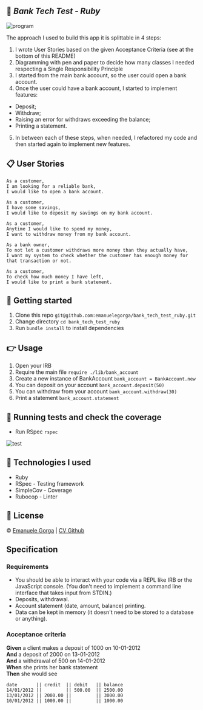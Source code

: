 :bank: *Bank Tech Test - Ruby*
------

![program](https://user-images.githubusercontent.com/40179292/54224923-72c81380-44f2-11e9-9016-5659f7c359ee.png)

The approach I used to build this app it is splittable in 4 steps:
1. I wrote User Stories based on the given Acceptance Criteria (see at the bottom of this README)
2. Diagramming with pen and paper to decide how many classes I needed respecting a Single Responsibility Principle
3. I started from the main bank account, so the user could open a bank account.
4. Once the user could have a bank account, I started to implement features:
  * Deposit;
  * Withdraw;
  * Raising an error for withdraws exceeding the balance;
  * Printing a statement.
5. In between each of these steps, when needed, I refactored my code and then started again to implement new features.

:clipboard: User Stories
------

```
As a customer,
I am looking for a reliable bank,
I would like to open a bank account.

As a customer,
I have some savings,
I would like to deposit my savings on my bank account.

As a customer,
Anytime I would like to spend my money,
I want to withdraw money from my bank account.

As a bank owner,
To not let a customer withdraws more money than they actually have,
I want my system to check whether the customer has enough money for that transaction or not.

As a customer,
To check how much money I have left,
I would like to print a bank statement.
```

:memo: Getting started
------

1. Clone this repo `git@github.com:emanuelegorga/bank_tech_test_ruby.git`
2. Change directory `cd bank_tech_test_ruby`
3. Run `bundle install` to install dependencies

:point_right: Usage
-----
1. Open your IRB
2. Require the main file `require ./lib/bank_account`
3. Create a new instance of BankAccount `bank_account = BankAccount.new`
4. You can deposit on your account `bank_account.deposit(50)`
5. You can withdraw from your account `bank_account.withdraw(30)`
6. Print a statement `bank_account.statement`


:vertical_traffic_light: Running tests and check the coverage
------
* Run RSpec `rspec`

![test](https://user-images.githubusercontent.com/40179292/54225331-5d9fb480-44f3-11e9-9ed5-bff67c60a392.png)

:construction: Technologies I used
-----
* Ruby
* RSpec - Testing framework
* SimpleCov - Coverage
* Rubocop - Linter

## :scroll: License

© [Emanuele Gorga][linkedin] | [CV Github][github]

[github]:  https://github.com/emanuelegorga/CV
[linkedin]: https://www.linkedin.com/in/emanuelegorga/

## Specification

### Requirements

* You should be able to interact with your code via a REPL like IRB or the JavaScript console.  (You don't need to implement a command line interface that takes input from STDIN.)
* Deposits, withdrawal.
* Account statement (date, amount, balance) printing.
* Data can be kept in memory (it doesn't need to be stored to a database or anything).

### Acceptance criteria

**Given** a client makes a deposit of 1000 on 10-01-2012  
**And** a deposit of 2000 on 13-01-2012  
**And** a withdrawal of 500 on 14-01-2012  
**When** she prints her bank statement  
**Then** she would see

```
date       || credit  || debit   || balance
14/01/2012 ||         || 500.00  || 2500.00
13/01/2012 || 2000.00 ||         || 3000.00
10/01/2012 || 1000.00 ||         || 1000.00
```
